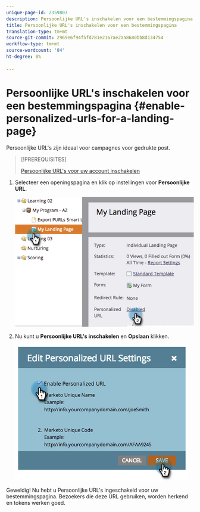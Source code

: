```yaml
---
unique-page-id: 2359803
description: Persoonlijke URL's inschakelen voor een bestemmingspagina - Marketo Docs - Productdocumentatie
title: Persoonlijke URL's inschakelen voor een bestemmingspagina
translation-type: tm+mt
source-git-commit: 2969e6f94f5fd781e2167ae2aa8680bb8d134754
workflow-type: tm+mt
source-wordcount: '84'
ht-degree: 0%

---
```



# Persoonlijke URL&#39;s inschakelen voor een bestemmingspagina {#enable-personalized-urls-for-a-landing-page}

Persoonlijke URL&#39;s zijn ideaal voor campagnes voor gedrukte post.

>[!PREREQUISITES]
>
>[Persoonlijke URL&#39;s voor uw account inschakelen](/help/marketo/product-docs/demand-generation/landing-pages/personalizing-landing-pages/enable-personalized-urls-for-your-account.md)

1. Selecteer een openingspagina en klik op instellingen voor **Persoonlijke URL**.

   ![](assets/image2014-9-18-13-3a24-3a3.png)

1. Nu kunt u **Persoonlijke URL&#39;s inschakelen** en **Opslaan** klikken.

   ![](assets/image2014-9-18-13-3a23-3a53.png)

Geweldig! Nu hebt u Persoonlijke URL&#39;s ingeschakeld voor uw bestemmingspagina. Bezoekers die deze URL gebruiken, worden herkend en tokens werken goed.
